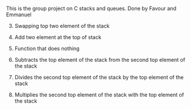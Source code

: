 This is the group project on C stacks and queues. Done by Favour and Emmanuel

3. Swapping top two element of the stack

4. Add two element at the top of stack

5. Function that does nothing

6. Subtracts the top element of the stack from the second top element of the stack

7. Divides the second top element of the stack by the top element of the stack

8. Multiplies the second top element of the stack with the top element of the stack